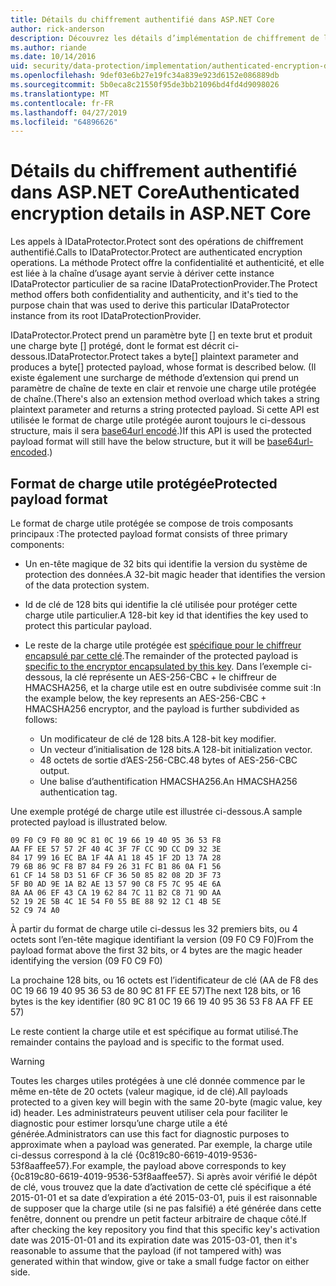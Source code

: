 ```yaml
---
title: Détails du chiffrement authentifié dans ASP.NET Core
author: rick-anderson
description: Découvrez les détails d’implémentation de chiffrement de la Protection des données ASP.NET Core authentifié.
ms.author: riande
ms.date: 10/14/2016
uid: security/data-protection/implementation/authenticated-encryption-details
ms.openlocfilehash: 9def03e6b27e19fc34a839e923d6152e086889db
ms.sourcegitcommit: 5b0eca8c21550f95de3bb21096bd4fd4d9098026
ms.translationtype: MT
ms.contentlocale: fr-FR
ms.lasthandoff: 04/27/2019
ms.locfileid: "64896626"
---
```

# <a name="authenticated-encryption-details-in-aspnet-core"></a><span data-ttu-id="a7e33-103">Détails du chiffrement authentifié dans ASP.NET Core</span><span class="sxs-lookup"><span data-stu-id="a7e33-103">Authenticated encryption details in ASP.NET Core</span></span>

<a name="data-protection-implementation-authenticated-encryption-details"></a>

<span data-ttu-id="a7e33-104">Les appels à IDataProtector.Protect sont des opérations de chiffrement authentifié.</span><span class="sxs-lookup"><span data-stu-id="a7e33-104">Calls to IDataProtector.Protect are authenticated encryption operations.</span></span> <span data-ttu-id="a7e33-105">La méthode Protect offre la confidentialité et authenticité, et elle est liée à la chaîne d’usage ayant servie à dériver cette instance IDataProtector particulier de sa racine IDataProtectionProvider.</span><span class="sxs-lookup"><span data-stu-id="a7e33-105">The Protect method offers both confidentiality and authenticity, and it's tied to the purpose chain that was used to derive this particular IDataProtector instance from its root IDataProtectionProvider.</span></span>

<span data-ttu-id="a7e33-106">IDataProtector.Protect prend un paramètre byte [] en texte brut et produit une charge byte [] protégé, dont le format est décrit ci-dessous.</span><span class="sxs-lookup"><span data-stu-id="a7e33-106">IDataProtector.Protect takes a byte[] plaintext parameter and produces a byte[] protected payload, whose format is described below.</span></span> <span data-ttu-id="a7e33-107">(Il existe également une surcharge de méthode d’extension qui prend un paramètre de chaîne de texte en clair et renvoie une charge utile protégée de chaîne.</span><span class="sxs-lookup"><span data-stu-id="a7e33-107">(There's also an extension method overload which takes a string plaintext parameter and returns a string protected payload.</span></span> <span data-ttu-id="a7e33-108">Si cette API est utilisée le format de charge utile protégée auront toujours le ci-dessous structure, mais il sera [base64url encodé](https://tools.ietf.org/html/rfc4648#section-5).)</span><span class="sxs-lookup"><span data-stu-id="a7e33-108">If this API is used the protected payload format will still have the below structure, but it will be [base64url-encoded](https://tools.ietf.org/html/rfc4648#section-5).)</span></span>

## <a name="protected-payload-format"></a><span data-ttu-id="a7e33-109">Format de charge utile protégée</span><span class="sxs-lookup"><span data-stu-id="a7e33-109">Protected payload format</span></span>

<span data-ttu-id="a7e33-110">Le format de charge utile protégée se compose de trois composants principaux :</span><span class="sxs-lookup"><span data-stu-id="a7e33-110">The protected payload format consists of three primary components:</span></span>

* <span data-ttu-id="a7e33-111">Un en-tête magique de 32 bits qui identifie la version du système de protection des données.</span><span class="sxs-lookup"><span data-stu-id="a7e33-111">A 32-bit magic header that identifies the version of the data protection system.</span></span>

* <span data-ttu-id="a7e33-112">Id de clé de 128 bits qui identifie la clé utilisée pour protéger cette charge utile particulier.</span><span class="sxs-lookup"><span data-stu-id="a7e33-112">A 128-bit key id that identifies the key used to protect this particular payload.</span></span>

* <span data-ttu-id="a7e33-113">Le reste de la charge utile protégée est [spécifique pour le chiffreur encapsulé par cette clé](xref:security/data-protection/implementation/subkeyderivation#data-protection-implementation-subkey-derivation).</span><span class="sxs-lookup"><span data-stu-id="a7e33-113">The remainder of the protected payload is [specific to the encryptor encapsulated by this key](xref:security/data-protection/implementation/subkeyderivation#data-protection-implementation-subkey-derivation).</span></span> <span data-ttu-id="a7e33-114">Dans l’exemple ci-dessous, la clé représente un AES-256-CBC + le chiffreur de HMACSHA256, et la charge utile est en outre subdivisée comme suit :</span><span class="sxs-lookup"><span data-stu-id="a7e33-114">In the example below, the key represents an AES-256-CBC + HMACSHA256 encryptor, and the payload is further subdivided as follows:</span></span>
  * <span data-ttu-id="a7e33-115">Un modificateur de clé de 128 bits.</span><span class="sxs-lookup"><span data-stu-id="a7e33-115">A 128-bit key modifier.</span></span>
  * <span data-ttu-id="a7e33-116">Un vecteur d’initialisation de 128 bits.</span><span class="sxs-lookup"><span data-stu-id="a7e33-116">A 128-bit initialization vector.</span></span>
  * <span data-ttu-id="a7e33-117">48 octets de sortie d’AES-256-CBC.</span><span class="sxs-lookup"><span data-stu-id="a7e33-117">48 bytes of AES-256-CBC output.</span></span>
  * <span data-ttu-id="a7e33-118">Une balise d’authentification HMACSHA256.</span><span class="sxs-lookup"><span data-stu-id="a7e33-118">An HMACSHA256 authentication tag.</span></span>

<span data-ttu-id="a7e33-119">Une exemple protégé de charge utile est illustrée ci-dessous.</span><span class="sxs-lookup"><span data-stu-id="a7e33-119">A sample protected payload is illustrated below.</span></span>

```
09 F0 C9 F0 80 9C 81 0C 19 66 19 40 95 36 53 F8
AA FF EE 57 57 2F 40 4C 3F 7F CC 9D CC D9 32 3E
84 17 99 16 EC BA 1F 4A A1 18 45 1F 2D 13 7A 28
79 6B 86 9C F8 B7 84 F9 26 31 FC B1 86 0A F1 56
61 CF 14 58 D3 51 6F CF 36 50 85 82 08 2D 3F 73
5F B0 AD 9E 1A B2 AE 13 57 90 C8 F5 7C 95 4E 6A
8A AA 06 EF 43 CA 19 62 84 7C 11 B2 C8 71 9D AA
52 19 2E 5B 4C 1E 54 F0 55 BE 88 92 12 C1 4B 5E
52 C9 74 A0
```

<span data-ttu-id="a7e33-120">À partir du format de charge utile ci-dessus les 32 premiers bits, ou 4 octets sont l’en-tête magique identifiant la version (09 F0 C9 F0)</span><span class="sxs-lookup"><span data-stu-id="a7e33-120">From the payload format above the first 32 bits, or 4 bytes are the magic header identifying the version (09 F0 C9 F0)</span></span>

<span data-ttu-id="a7e33-121">La prochaine 128 bits, ou 16 octets est l’identificateur de clé (AA de F8 des 0C 19 66 19 40 95 36 53 de 80 9C 81 FF EE 57)</span><span class="sxs-lookup"><span data-stu-id="a7e33-121">The next 128 bits, or 16 bytes is the key identifier (80 9C 81 0C 19 66 19 40 95 36 53 F8 AA FF EE 57)</span></span>

<span data-ttu-id="a7e33-122">Le reste contient la charge utile et est spécifique au format utilisé.</span><span class="sxs-lookup"><span data-stu-id="a7e33-122">The remainder contains the payload and is specific to the format used.</span></span>

> [!WARNING]
> <span data-ttu-id="a7e33-123">Toutes les charges utiles protégées à une clé donnée commence par le même en-tête de 20 octets (valeur magique, id de clé).</span><span class="sxs-lookup"><span data-stu-id="a7e33-123">All payloads protected to a given key will begin with the same 20-byte (magic value, key id) header.</span></span> <span data-ttu-id="a7e33-124">Les administrateurs peuvent utiliser cela pour faciliter le diagnostic pour estimer lorsqu’une charge utile a été générée.</span><span class="sxs-lookup"><span data-stu-id="a7e33-124">Administrators can use this fact for diagnostic purposes to approximate when a payload was generated.</span></span> <span data-ttu-id="a7e33-125">Par exemple, la charge utile ci-dessus correspond à la clé {0c819c80-6619-4019-9536-53f8aaffee57}.</span><span class="sxs-lookup"><span data-stu-id="a7e33-125">For example, the payload above corresponds to key {0c819c80-6619-4019-9536-53f8aaffee57}.</span></span> <span data-ttu-id="a7e33-126">Si après avoir vérifié le dépôt de clé, vous trouvez que la date d’activation de cette clé spécifique a été 2015-01-01 et sa date d’expiration a été 2015-03-01, puis il est raisonnable de supposer que la charge utile (si ne pas falsifié) a été générée dans cette fenêtre, donnent ou prendre un petit facteur arbitraire de chaque côté.</span><span class="sxs-lookup"><span data-stu-id="a7e33-126">If after checking the key repository you find that this specific key's activation date was 2015-01-01 and its expiration date was 2015-03-01, then it's reasonable to assume that the payload (if not tampered with) was generated within that window, give or take a small fudge factor on either side.</span></span>
